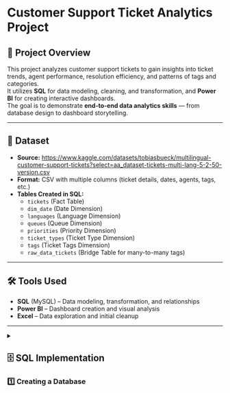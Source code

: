 # Customer Support Ticket Analytics Project

## 📌 Project Overview
This project analyzes customer support tickets to gain insights into ticket trends, agent performance, resolution efficiency, and patterns of tags and categories.  
It utilizes **SQL** for data modeling, cleaning, and transformation, and **Power BI** for creating interactive dashboards.  
The goal is to demonstrate **end-to-end data analytics skills** — from database design to dashboard storytelling.

---

## 📂 Dataset
- **Source:** https://www.kaggle.com/datasets/tobiasbueck/multilingual-customer-support-tickets?select=aa_dataset-tickets-multi-lang-5-2-50-version.csv
- **Format:** CSV with multiple columns (ticket details, dates, agents, tags, etc.)
- **Tables Created in SQL:**
  - `tickets` (Fact Table)  
  - `dim_date` (Date Dimension)  
  - `languages` (Language Dimension)  
  - `queues` (Queue Dimension)
  - `priorities` (Priority Dimension)
  - `ticket_types` (Ticket Type Dimension)
  - `tags` (Ticket Tags Dimension) 
  - `raw_data_tickets` (Bridge Table for many-to-many tags)
 
---

## 🛠 Tools Used
- **SQL** (MySQL) – Data modeling, transformation, and relationships
- **Power BI** – Dashboard creation and visual analysis
- **Excel** – Data exploration and initial cleanup

---



<details>
<summary> 
  
## 🗄 SQL Implementation
                   
### 1️⃣ Creating a Database</summary>

```sql
CREATE DATABASE Customer_Support;
USE customer_support;
```

 ### 2️⃣ Create Dimension Tables 
```sql

CREATE TABLE ticket_types (
    type_id INT PRIMARY KEY AUTO_INCREMENT,
    type_name VARCHAR(50) UNIQUE
);

CREATE TABLE queues (
    queue_id INT PRIMARY KEY AUTO_INCREMENT,
    queue_name VARCHAR(100) UNIQUE
);

CREATE TABLE priorities (
    priority_id INT PRIMARY KEY AUTO_INCREMENT,
    priority_name VARCHAR(20) UNIQUE
);

CREATE TABLE languages (
    language_id INT PRIMARY KEY AUTO_INCREMENT,
    language_code VARCHAR(10) UNIQUE
);

CREATE TABLE tags (
    tag_id INT PRIMARY KEY AUTO_INCREMENT,
    tag_name VARCHAR(100) UNIQUE
);
``` 
### 3️⃣ Create Fact Tables
```sql 
CREATE TABLE tickets (
created_at date,
    ticket_id INT PRIMARY KEY AUTO_INCREMENT,
    subject TEXT,
    body TEXT,
    answer TEXT,
    type_id INT,
    queue_id INT,
    priority_id INT,
    language_id INT,
    version INT,
    tag_1 VARCHAR(100),
    tag_2 VARCHAR(100),
    tag_3 VARCHAR(100),
    tag_4 VARCHAR(100),
    tag_5 VARCHAR(100),
    tag_6 VARCHAR(100),
    tag_7 VARCHAR(100),
    tag_8 VARCHAR(100) ) ;
```
### 4️⃣ Insert Data into Dimension tables
```sql

INSERT INTO ticket_types (type_id,type_name) VALUES (1,'Change');
INSERT INTO ticket_types (type_id,type_name) VALUES (2,'Incident');
INSERT INTO ticket_types (type_id,type_name) VALUES (3,'Problem');
INSERT INTO ticket_types (type_id,type_name) VALUES (4,'Request');

insert into queues (queue_name) 
values ('Technical Support'),
('Returns and Exchanges'),
('Billing and Payments'),
('Sales and Pre-Sales'),
('Service Outages and Maintenance'),
('Product Support'),
('IT Support'),
('Customer Service'),
('Human Resources'),
('General Inquiry')

INSERT INTO priorities (priority_name) VALUES ('high'),('medium'), ('low');

INSERT INTO languages (language_code) VALUES ('de'),('en');
```
### 5️⃣ Creating a temporary bridge table
```sql

CREATE TABLE raw_data_tickets (
created_at date,
    subject TEXT,
    body TEXT,
    answer TEXT,
    type_name VARCHAR(50),
    queue VARCHAR(100),
    priority VARCHAR(20),
    language VARCHAR(10),
    version INT,
    tag_1 VARCHAR(100),
    tag_2 VARCHAR(100),
    tag_3 VARCHAR(100),
    tag_4 VARCHAR(100),
    tag_5 VARCHAR(100),
    tag_6 VARCHAR(100),
    tag_7 VARCHAR(100),
    tag_8 VARCHAR(100)
);
```
### 6️⃣ Inserting Data into tickets (fact) table
```sql 

INSERT INTO tickets (
   created_at, subject, body, answer, type_id, queue_id, priority_id, language_id,
    version, tag_1, tag_2, tag_3, tag_4, tag_5, tag_6, tag_7, tag_8
)
SELECT
d.created_at,
    s.subject,
    s.body,
    s.answer,
    t.type_id,
    q.queue_id,
    p.priority_id,
    l.language_id,
    s.version,
    s.tag_1, s.tag_2, s.tag_3, s.tag_4, s.tag_5, s.tag_6, s.tag_7, s.tag_8
FROM raw_data_tickets s
JOIN dim_date d  ON d.created_at=s.created_at
JOIN ticket_types t ON s.type_name = t.type_name
JOIN queues q ON s.queue = q.queue_name
JOIN priorities p ON s.priority = p.priority_name
JOIN languages l ON s.language = l.language_code ;
```
### 7️⃣ Dropping the temporary table
```sql

drop table raw_data_tickets
```
### 8️⃣ Creating a date dimension table
```sql

CREATE TABLE dim_date (
    date_id INT PRIMARY KEY AUTO_INCREMENT,
    created_at DATE
);
```

### 9️⃣ Adding date values from 2024-01-01 and 2024-12-31 ( Inserting date data into the "dim_date" table for the year 2024, as the original dataset does not have date data)
 data)

```sql
INSERT INTO dim_date (created_at)
WITH RECURSIVE date_series AS (
  SELECT DATE('2024-01-01') AS created_at
  UNION ALL
  SELECT DATE_ADD(created_at, INTERVAL 1 DAY)
  FROM date_series
  WHERE created_at < '2024-12-31'
)
SELECT created_at FROM date_series;

select * from dim_date;
```
### 1️⃣0️⃣ Adding foreign Key Constraints to establish relationships in the dataset.

```sql

ALTER TABLE tickets
  ADD CONSTRAINT fk_type
    FOREIGN KEY (type_id) REFERENCES ticket_types(type_id),
  ADD CONSTRAINT fk_queue
    FOREIGN KEY (queue_id) REFERENCES queues(queue_id),
  ADD CONSTRAINT fk_priority
    FOREIGN KEY (priority_id) REFERENCES priorities(priority_id),
  ADD CONSTRAINT fk_language
    FOREIGN KEY (language_id) REFERENCES languages(language_id);



ALTER TABLE dim_date ADD UNIQUE (created_at);

ALTER TABLE tickets
ADD CONSTRAINT fk_created_date
FOREIGN KEY (created_at) REFERENCES dim_date(created_at);

SELECT DISTINCT tag_name
FROM (
    SELECT tag_1 AS tag_name FROM tickets
    UNION
    SELECT tag_2 FROM tickets
    UNION
    SELECT tag_3 FROM tickets
    UNION
    SELECT tag_4 FROM tickets
    UNION
    SELECT tag_5 FROM tickets
    UNION
    SELECT tag_6 FROM tickets
    UNION
    SELECT tag_7 FROM tickets
    UNION
    SELECT tag_8 FROM tickets
) AS all_tags
WHERE tag_name IS NOT NULL AND tag_name <> '';

```
